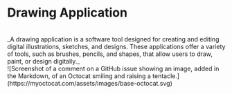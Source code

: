 # Drawing Application
<br>
_A drawing application is a software tool designed for creating and editing digital illustrations, sketches, and designs. These applications offer a variety of tools, such as brushes, pencils, and shapes, that allow users to draw, paint, or design digitally._
<br>
![Screenshot of a comment on a GitHub issue showing an image, added in the Markdown, of an Octocat smiling and raising a tentacle.](https://myoctocat.com/assets/images/base-octocat.svg)
